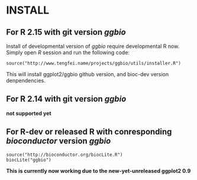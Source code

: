 # INSTALL
## For R 2.15 with git version *ggbio*
Install of developmental version of *ggbio* require developmental R now. 
Simply open *R* session and run the following code:

    source("http://www.tengfei.name/projects/ggbio/utils/installer.R")
    
This will install ggplot2/ggbio github version, and bioc-dev version 
denpendencies.

## For R 2.14 with git version *ggbio*
__not supported yet__

## For R-dev or released R with conresponding *bioconductor* version *ggbio*

    source("http://bioconductor.org/biocLite.R")
    biocLite("ggbio")

__This is currently now working due to the new-yet-unreleased ggplot2 0.9__

